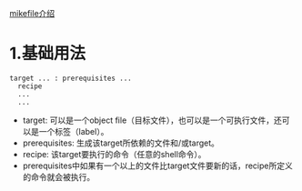 [mikefile介绍](https://seisman.github.io/how-to-write-makefile/rules.html)
# 1.基础用法
```make
target ... : prerequisites ...
  recipe
  ...
  ...
```
* target: 可以是一个object file（目标文件），也可以是一个可执行文件，还可以是一个标签（label）。
* prerequisites: 生成该target所依赖的文件和/或target。
* recipe: 该target要执行的命令（任意的shell命令）。
* prerequisites中如果有一个以上的文件比target文件要新的话，recipe所定义的命令就会被执行。
